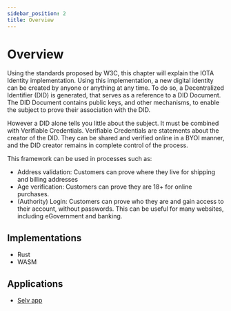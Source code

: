 ```yaml
---
sidebar_position: 2
title: Overview
---
```



# Overview
Using the standards proposed by W3C, this chapter will explain the IOTA Identity implementation. Using this implementation, a new digital identity can be created by anyone or anything at any time. To do so, a Decentralized Identifier (DID) is generated, that serves as a reference to a DID Document. The DID Document contains public keys, and other mechanisms, to enable the subject to prove their association with the DID. 

However a DID alone tells you little about the subject. It must be combined with Verifiable Credentials. Verifiable Credentials are statements about the creator of the DID. They can be shared and verified online in a BYOI manner, and the DID creator remains in complete control of the process. 

This framework can be used in processes such as:
- Address validation: Customers can prove where they live for shipping and billing addresses
- Age verification: Customers can prove they are 18+ for online purchases.
- (Authority) Login: Customers can prove who they are and gain access to their account,
without passwords. This can be useful for many websites, including eGovernment and
banking.



## Implementations
- Rust 
- WASM

## Applications
- [Selv app](https://selv.iota.org/)